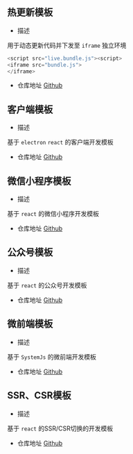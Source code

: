 ## 热更新模板
- 描述

用于动态更新代码并下发至 `iframe` 独立环境

```javascript
<script src="live.bundle.js"><script>
<iframe src="bundle.js">
</iframe>
```

- 仓库地址
[Github](http://github.com)

## 客户端模板
- 描述

基于 `electron` `react` 的客户端开发模板

- 仓库地址
[Github](http://github.com)

## 微信小程序模板
- 描述

基于 `react` 的微信小程序开发模板

- 仓库地址
[Github](http://github.com)

## 公众号模板
- 描述

基于 `react` 的公众号开发模板

- 仓库地址
[Github](http://github.com)

## 微前端模板
- 描述

基于 `SystemJs` 的微前端开发模板

- 仓库地址
[Github](http://github.com)

## SSR、CSR模板
- 描述

基于 `react` 的SSR/CSR切换的开发模板

- 仓库地址
[Github](http://github.com)
